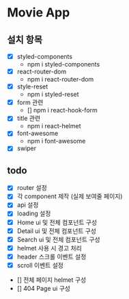 # Movie App

## 설치 항목

- [x] styled-components
  - npm i styled-components
- [x] react-router-dom
  - npm i react-router-dom
- [x] style-reset
  - npm i styled-reset
- [x] form 관련
  - [] npm i react-hook-form
- [x] title 관련
  - npm i react-helmet
- [x] font-awesome
  - npm i font-awesome
- [x] swiper

## todo

- [x] router 설정
- [x] 각 component 제작 (실제 보여줄 페이지)
- [x] api 설정
- [x] loading 설정
- [x] Home ui 및 전체 컴포넌트 구성
- [x] Detail ui 및 전체 컴포넌트 구성
- [x] Search ui 및 전체 컴포넌트 구성
- [x] helmet 사용 시 경고 처리
- [x] header 스크롤 이벤트 설정
- [x] scroll 이벤트 설정
- [] 전체 페이지 helmet 구성
- [] 404 Page ui 구성
